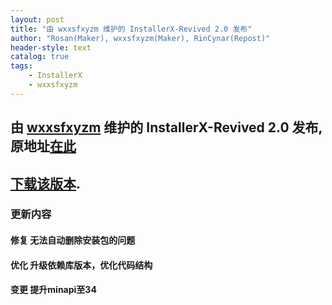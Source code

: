 ```yaml
---
layout: post
title: "由 wxxsfxyzm 维护的 InstallerX-Revived 2.0 发布"
author: "Rosan(Maker), wxxsfxyzm(Maker), RinCynar(Repost)"
header-style: text
catalog: true
tags:
    - InstallerX
    - wxxsfxyzm
---
```


## 由 [wxxsfxyzm](https://github.com/wxxsfxyzm) 维护的 InstallerX-Revived 2.0 发布, 原地址[在此](https://github.com/wxxsfxyzm/InstallerX-Revived/releases/tag/v2.0)
## [下载该版本](/file/InstallerX-wxxsfxyzm-2.0.apk).

### 更新内容

#### 修复 无法自动删除安装包的问题
#### 优化 升级依赖库版本，优化代码结构
#### 变更 提升minapi至34